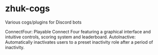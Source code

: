 # zhuk-cogs
Various cogs/plugins for Discord bots

ConnectFour: Playable Connect Four featuring a graphical interface and intuitive controls, scoring system and leaderboard.
AutoInactive: Automatically inactivates users to a preset inactivity role after a period of inactivity.

